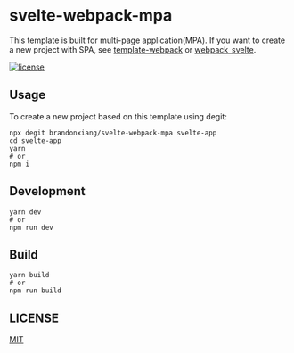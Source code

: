 # svelte-webpack-mpa

This template is built for multi-page application(MPA). If you want to create a new project with SPA, see [template-webpack](https://github.com/sveltejs/template-webpack) or [webpack_svelte](https://github.com/theartkod/webpack_svelte).


<a href="https://github.com/brandonxiang/svelte-webpack-template/blob/master/LICENSE">
  <img src="https://img.shields.io/github/license/brandonxiang/svelte-webpack-template" alt="license">
</a>


## Usage

To create a new project based on this template using degit:

```shell
npx degit brandonxiang/svelte-webpack-mpa svelte-app
cd svelte-app
yarn
# or
npm i
```

## Development

```shell
yarn dev
# or
npm run dev
```

## Build

```shell
yarn build
# or
npm run build
```

## LICENSE

[MIT](./LICENSE)